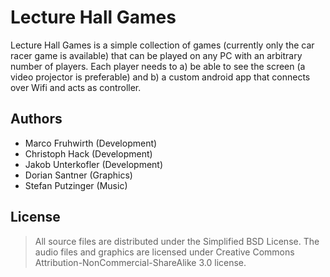 Lecture Hall Games
==================

Lecture Hall Games is a simple collection of games (currently only the car
racer game is available) that can be played on any PC with an arbitrary number
of players. Each player needs to a) be able to see the screen (a video
projector is preferable) and b) a custom android app that connects over Wifi
and acts as controller.

Authors
-------

 * Marco Fruhwirth (Development)
 * Christoph Hack (Development)
 * Jakob Unterkofler (Development)
 * Dorian Santner (Graphics)
 * Stefan Putzinger (Music)

License
-------

> All source files are distributed under the Simplified BSD License. The audio
> files and graphics are licensed under Creative Commons
> Attribution-NonCommercial-ShareAlike 3.0 license.
